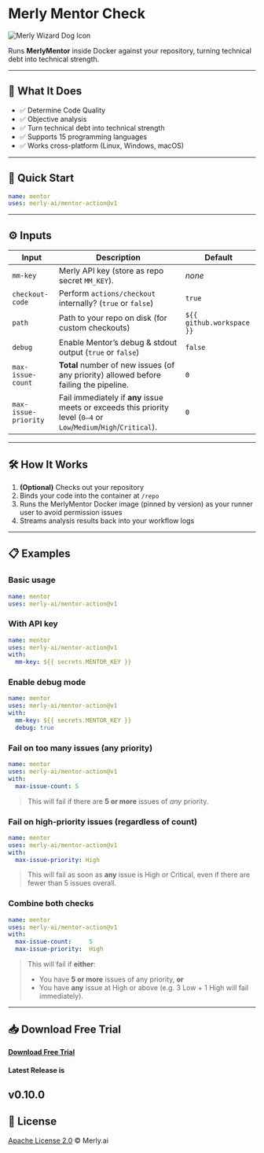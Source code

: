 # Merly Mentor Check

![Merly Wizard Dog Icon](https://cdn.prod.website-files.com/670eb2a8c376d5ee29ffbaa9/67313888472820398af63de2_merly%20icon.png)

Runs **MerlyMentor** inside Docker against your repository, turning technical debt into technical strength.

---

## 🔮 What It Does

- ✅ Determine Code Quality  
- ✅ Objective analysis  
- ✅ Turn technical debt into technical strength  
- ✅ Supports 15 programming languages  
- ✅ Works cross-platform (Linux, Windows, macOS)  

---

## 🚀 Quick Start

```yaml
name: mentor
uses: merly-ai/mentor-action@v1
```

---

## ⚙️ Inputs

| Input                 | Description                                                                                                              | Default                     |
| --------------------- | ------------------------------------------------------------------------------------------------------------------------ | --------------------------- |
| `mm-key`              | Merly API key (store as repo secret `MM_KEY`).                                                                           | _none_                      |
| `checkout-code`       | Perform `actions/checkout` internally? (`true` or `false`)                                                               | `true`                      |
| `path`                | Path to your repo on disk (for custom checkouts)                                                                         | `${{ github.workspace }}`   |
| `debug`               | Enable Mentor’s debug & stdout output (`true` or `false`)                                                                | `false`                     |
| `max-issue-count`     | **Total** number of new issues (of any priority) allowed before failing the pipeline.                                     | `0`                         |
| `max-issue-priority`  | Fail immediately if **any** issue meets or exceeds this priority level (`0–4` or `Low`/`Medium`/`High`/`Critical`).       | `0`                         |

---

## 🛠️ How It Works

1. **(Optional)** Checks out your repository  
2. Binds your code into the container at `/repo`  
3. Runs the MerlyMentor Docker image (pinned by version) as your runner user to avoid permission issues  
4. Streams analysis results back into your workflow logs  

---

## 📋 Examples

### Basic usage
```yaml
name: mentor
uses: merly-ai/mentor-action@v1
```

### With API key
```yaml
name: mentor
uses: merly-ai/mentor-action@v1
with:
  mm-key: ${{ secrets.MENTOR_KEY }}
```

### Enable debug mode
```yaml
name: mentor
uses: merly-ai/mentor-action@v1
with:
  mm-key: ${{ secrets.MENTOR_KEY }}
  debug: true
```

### Fail on too many issues (any priority)
```yaml
name: mentor
uses: merly-ai/mentor-action@v1
with:
  max-issue-count: 5
```
> This will fail if there are **5 or more** issues of _any_ priority.

### Fail on high‑priority issues (regardless of count)
```yaml
name: mentor
uses: merly-ai/mentor-action@v1
with:
  max-issue-priority: High
```
> This will fail as soon as **any** issue is High or Critical, even if there are fewer than 5 issues overall.

### Combine both checks
```yaml
name: mentor
uses: merly-ai/mentor-action@v1
with:
  max-issue-count:     5
  max-issue-priority:  High
```
> This will fail if **either**:
> - You have **5 or more** issues of any priority, **or**
> - You have **any** issue at High or above (e.g. 3 Low + 1 High will fail immediately).

---

## 📥 Download Free Trial

**[Download Free Trial](https://www.merly.ai/early-access)**

#### Latest Release is 
v0.10.0
---

## 📄 License

[Apache License 2.0](LICENSE) © Merly.ai
